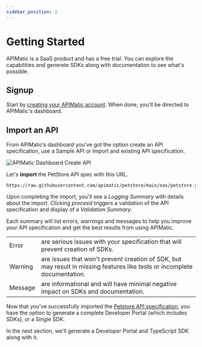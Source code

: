 ```yaml
---
sidebar_position: 2
---
```


# Getting Started

APIMatic is a SaaS product and has a free trial. You can explore the capabilities and generete SDKs along with documentation to see what's possible.

## Signup
Start by [creating your APIMatic account](https://www.apimatic.io/account/register). When done, you'll be directed to APIMatic's dashboard.

## Import an API
From  APIMatic’s dashboard you've got the option create an API specification, use a Sample API or Import and existing API specification.

![APIMatic Dashboard Create API](/img/apimatic-dashboard-create-api.png)

Let's **import** the PetStore API spec with this URL.

```
https://raw.githubusercontent.com/apimatic/petstore/main/oas/petstore.yaml
```

Upon completing the import, you'll see a *Logging Summary* with details about the import. Clicking *proceed* triggers a validation of the API specification and  display of a *Validation Summary*. 

Each summary will list errors, warnings and messages to help you improve your API specification and get the best results from using APIMatic.

|         |         |
| ------- | ------- |
| Error   |  are serious issues with your specification that will prevent creation of SDKs. |
| Warning | are issues that won't prevent creation of SDK, but may result in missing features like tests or incomplete documentation. |
| Message |  are informational and will have minimal negative impact on SDKs and documentation. |

Now that you've successfully imported the [Petstore API specification](/docs/ways-to-build-sdks/code-generation/petstore-openapi.md), you have the option to generate a complete Developer Portal (which includes SDKs), or a Single SDK. 

In the next section, we'll generate a Developer Portal and TypeScript SDK along with it.

